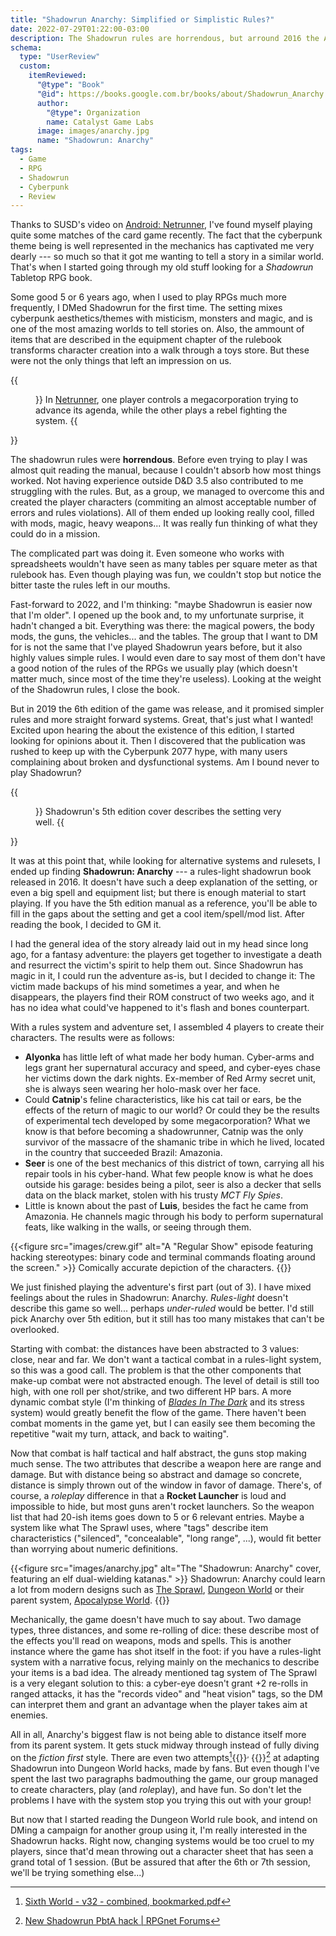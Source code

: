 ```yaml
---
title: "Shadowrun Anarchy: Simplified or Simplistic Rules?"
date: 2022-07-29T01:22:00-03:00
description: The Shadowrun rules are horrendous, but arround 2016 the Anarchy ruleset was released, promising simpler rules and a greater focus on the narrative.
schema:
  type: "UserReview"
  custom:
    itemReviewed:
      "@type": "Book"
      "@id": https://books.google.com.br/books/about/Shadowrun_Anarchy.html?id=XvpawQEACAAJ
      author:
        "@type": Organization
        name: Catalyst Game Labs
      image: images/anarchy.jpg
      name: "Shadowrun: Anarchy"
tags:
  - Game
  - RPG
  - Shadowrun
  - Cyberpunk
  - Review
---
```


Thanks to SUSD's video on [Android: Netrunner](https://www.youtube.com/watch?v=Ev24b_17-Po), I've found myself playing quite some matches of the card game recently. The fact that the cyberpunk theme being is well represented in the mechanics has captivated me very dearly --- so much so that it got me wanting to tell a story in a similar world. That's when I started going through my old stuff looking for a *Shadowrun* Tabletop RPG book.

Some good 5 or 6 years ago, when I used to play RPGs much more frequently, I DMed Shadowrun for the first time. The setting mixes cyberpunk aesthetics/themes with misticism, monsters and magic, and is one of the most amazing worlds to tell stories on. Also, the ammount of items that are described in the equipment chapter of the rulebook transforms character creation into a walk through a toys store. But these were not the only things that left an impression on us.

{{<figure src="images/netrunner.png" shadow=false alt="Playing cards depicting firewalls, viruses, corporate plans and hackers." >}}
  In [Netrunner](https://nisei.net/), one player controls a megacorporation trying to advance its agenda, while the other plays a rebel fighting the system.
{{</figure>}}

The shadowrun rules were **horrendous**. Before even trying to play I was almost quit reading the manual, because I couldn't absorb how most things worked. Not having experience outside D&D 3.5 also contributed to me struggling with the rules. But, as a group, we managed to overcome this and created the player characters (commiting an almost acceptable number of errors and rules violations). All of them ended up looking really cool, filled with mods, magic, heavy weapons... It was really fun thinking of what they could do in a mission.

The complicated part was doing it. Even someone who works with spreadsheets wouldn't have seen as many tables per square meter as that rulebook has. Even though playing was fun, we couldn't stop but notice the bitter taste the rules left in our mouths.

Fast-forward to 2022, and I'm thinking: "maybe Shadowrun is easier now that I'm older". I opened up the book and, to my unfortunate surprise, it hadn't changed a bit. Everything was there: the magical powers, the body mods, the guns, the vehicles... and the tables. The group that I want to DM for is not the same that I've played Shadowrun years before, but it also highly values simple rules. I would even dare to say most of them don't have a good notion of the rules of the RPGs we usually play (which doesn't matter much, since most of the time they're useless). Looking at the weight of the Shadowrun rules, I close the book.

But in 2019 the 6th edition of the game was release, and it promised simpler rules and more straight forward systems. Great, that's just what I wanted! Excited upon hearing the about the existence of this edition, I started looking for opinions about it. Then I discovered that the publication was rushed to keep up with the Cyberpunk 2077 hype, with many users complaining about broken and dysfunctional systems. Am I bound never to play Shadowrun?

{{<figure src="images/shadowrun.jpg" alt="A gunfight featuring an orc-swordsman, an elf casting lighting rays and a human controlling many drones. They're all shooting at a giant ghostly insect while corporate logos loom over the buildings in the background.">}}
  Shadowrun's 5th edition cover describes the setting very well.
{{</figure>}}

It was at this point that, while looking for alternative systems and rulesets, I ended up finding **Shadowrun: Anarchy** --- a rules-light shadowrun book released in 2016. It doesn't have such a deep explanation of the setting, or even a big spell and equipment list; but there is enough material to start playing. If you have the 5th edition manual as a reference, you'll be able to fill in the gaps about the setting and get a cool item/spell/mod list. After reading the book, I decided to GM it.

I had the general idea of the story already laid out in my head since long ago, for a fantasy adventure: the players get together to investigate a death and resurrect the victim's spirit to help them out. Since Shadowrun has magic in it, I could run the adventure as-is, but I decided to change it: The victim made backups of his mind sometimes a year, and when he disappears, the players find their ROM construct of two weeks ago, and it has no idea what could've happened to it's flash and bones counterpart.

With a rules system and adventure set, I assembled 4 players to create their characters. The results were as follows:

- **Alyonka** has little left of what made her body human. Cyber-arms and legs grant her supernatural accuracy and speed, and cyber-eyes chase her victims down the dark nights. Ex-member of Red Army secret unit, she is always seen wearing her holo-mask over her face.
- Could **Catnip**'s feline characteristics, like his cat tail or ears, be the effects of the return of magic to our world? Or could they be the results of experimental tech developed by some megacorporation? What we know is that before becoming a shadowrunner, Catnip was the only survivor of the massacre of the shamanic tribe in which he lived, located in the country that succeeded Brazil: Amazonia.
- **Seer** is one of the best mechanics of this district of town, carrying all his repair tools in his cyber-hand. What few people know is what he does outside his garage: besides being a pilot, seer is also a decker that sells data on the black market, stolen with his trusty *MCT Fly Spies*.
- Little is known about the past of **Luis**, besides the fact he came from Amazonia. He channels magic through his body to perform supernatural feats, like walking in the walls, or seeing through them.

{{<figure src="images/crew.gif" alt="A \"Regular Show\" episode featuring hacking stereotypes: binary code and terminal commands floating around the screen." >}}
  Comically accurate depiction of the characters.
{{</figure>}}

We just finished playing the adventure's first part (out of 3). I have mixed feelings about the rules in Shadowrun: Anarchy. *Rules-light* doesn't describe this game so well... perhaps *under-ruled* would be better. I'd still pick Anarchy over 5th edition, but it still has too many mistakes that can't be overlooked.

Starting with combat: the distances have been abstracted to 3 values: close, near and far. We don't want a tactical combat in a rules-light system, so this was a good call. The problem is that the other components that make-up combat were not abstracted enough. The level of detail is still too high, with one roll per shot/strike, and two different HP bars. A more dynamic combat style (I'm thinking of *[Blades In The Dark](https://bladesinthedark.com/stress-trauma)* and its stress system) would greatly benefit the flow of the game. There haven't been combat moments in the game yet, but I can easily see them becoming the repetitive "wait my turn, attack, and back to waiting".

Now that combat is half tactical and half abstract, the guns stop making much sense. The two attributes that describe a weapon here are range and damage. But with distance being so abstract and damage so concrete, distance is simply thrown out of the window in favor of damage. There's, of course, a *roleplay* difference in that a **Rocket Launcher** is loud and impossible to hide, but most guns aren't rocket launchers. So the weapon list that had 20-ish items goes down to 5 or 6 relevant entries. Maybe a system like what The Sprawl uses, where "tags" describe item characteristics ("silenced", "concealable", "long range", ...), would fit better than worrying about numeric definitions.

{{<figure src="images/anarchy.jpg" alt="The \"Shadowrun: Anarchy\" cover, featuring an elf dual-wielding katanas." >}}
  Shadowrun: Anarchy could learn a lot from modern designs such as [The Sprawl](https://www.drivethrurpg.com/product/171286/The-Sprawl----MIDNIGHT), [Dungeon World](https://dungeon-world.com/) or their parent system, [Apocalypse World](http://apocalypse-world.com/).
{{</figure>}}

Mechanically, the game doesn't have much to say about. Two damage types, three distances, and some re-rolling of dice: these describe most of the effects you'll read on weapons, mods and spells. This is another instance where the game has shot itself in the foot: if you have a rules-light system with a narrative focus, relying mainly on the mechanics to describe your items is a bad idea. The already mentioned tag system of The Sprawl is a very elegant solution to this: a cyber-eye doesn't grant +2 re-rolls in ranged attacks, it has the "records video" and "heat vision" tags, so the DM can interpret them and grant an advantage when the player takes aim at enemies.

All in all, Anarchy's biggest flaw is not being able to distance itself more from its parent system. It gets stuck midway through instead of fully diving on the *fiction first* style. There are even two attempts[^1]{{<html>}}<sup>, </sup>{{</html>}}[^2] at adapting Shadowrun into Dungeon World hacks, made by fans. But even though I've spent the last two paragraphs badmouthing the game, our group managed to create characters, play (and *role*play), and have fun. So don't let the problems I have with the system stop you trying this out with your group!

But now that I started reading the Dungeon World rule book, and intend on DMing a campaign for another group using it, I'm really interested in the Shadowrun hacks. Right now, changing systems would be too cruel to my players, since that'd mean throwing out a character sheet that has seen a grand total of 1 session. (But be assured that after the 6th or 7th session, we'll be trying something else...)

[^1]: [Sixth World - v32 - combined, bookmarked.pdf](https://drive.google.com/file/d/1KGM7SWINY1DNv4QEOyojCbme8cY66uCQ/view)
[^2]: [New Shadowrun PbtA hack | RPGnet Forums](https://forum.rpg.net/index.php?threads/new-shadowrun-pbta-hack.765220/)